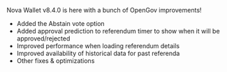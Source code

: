 Nova Wallet v8.4.0 is here with a bunch of OpenGov improvements! 

- Added the Abstain vote option 
- Added approval prediction to referendum timer to show when it will be approved/rejected
- Improved performance when loading referendum details
- Improved availability of historical data for past referenda
- Other fixes & optimizations